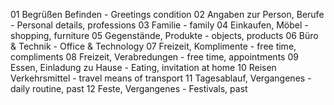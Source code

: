 01 Begrüßen Befinden - Greetings condition
02 Angaben zur Person, Berufe - Personal details, professions
03 Familie - family
04 Einkaufen, Möbel - shopping, furniture
05 Gegenstände, Produkte - objects, products
06 Büro & Technik - Office & Technology
07 Freizeit, Komplimente - free time, compliments
08 Freizeit, Verabredungen - free time, appointments
09 Essen, Einladung zu Hause - Eating, invitation at home
10 Reisen Verkehrsmittel - travel means of transport
11 Tagesablauf, Vergangenes - daily routine, past
12 Feste, Vergangenes - Festivals, past